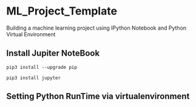 # ML_Project_Template
Building a machine learning project using IPython Notebook and Python Virtual Environment 

## Install Jupiter NoteBook 
```
pip3 install --upgrade pip

pip3 install jupyter
```

## Setting Python  RunTime via virtualenvironment 






